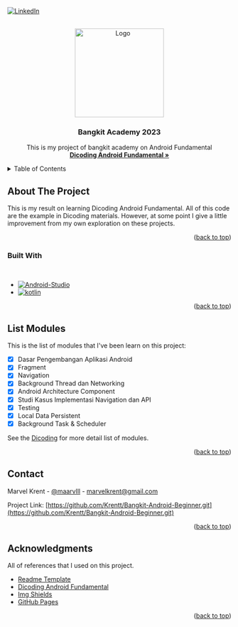 <!-- Improved compatibility of back to top link: See: https://github.com/othneildrew/Best-README-Template/pull/73 -->
<a name="readme-top"></a>
<!--
*** Thanks for checking out the Best-README-Template. If you have a suggestion
*** that would make this better, please fork the repo and create a pull request
*** or simply open an issue with the tag "enhancement".
*** Don't forget to give the project a star!
*** Thanks again! Now go create something AMAZING! :D
-->

[![LinkedIn][linkedin-shield]][linkedin-url]

<!-- PROJECT LOGO -->
<br />
<div align="center">
  <a href="https://github.com/othneildrew/Best-README-Template">
    <img src="https://www.dicoding.com/blog/wp-content/uploads/2020/12/Cover.png" alt="Logo" height="200px">
  </a>

  <h3 align="center">Bangkit Academy 2023</h3>

  <p align="center">
    This is my project of bangkit academy on Android Fundamental
    <br />
    <a href="https://www.dicoding.com/academies/14"><strong>Dicoding Android Fundamental »</strong></a>
    <br />

  </p>
</div>



<!-- TABLE OF CONTENTS -->
<details>
  <summary>Table of Contents</summary>
  <ol>
    <li>
      <a href="#about-the-project">About The Project</a>
      <ul>
        <li><a href="#built-with">Built With</a></li>
      </ul>
    </li>
    <li><a href="#roadmap">Roadmap</a></li>
    <li><a href="#contact">Contact</a></li>
    <li><a href="#acknowledgments">Acknowledgments</a></li>
  </ol>
</details>



<!-- ABOUT THE PROJECT -->
## About The Project

<!-- [![Product Name Screen Shot][product-screenshot]](https://example.com) -->

This is my result on learning Dicoding Android Fundamental. All of this code are the example in Dicoding materials. However, at some point I give a little improvement from my own exploration on these projects. 

<p align="right">(<a href="#readme-top">back to top</a>)</p>



### Built With

<br>

* [![Android-Studio][Android-Studio]][android-url]
* [![kotlin][kotlin]][kotlin-url]

<p align="right">(<a href="#readme-top">back to top</a>)</p>


<!-- ROADMAP -->
## List Modules
This is the list of modules that I've been learn on this project: 

- [x] Dasar Pengembangan Aplikasi Android
- [x] Fragment
- [x] Navigation
- [x] Background Thread dan Networking
- [x] Android Architecture Component
- [x] Studi Kasus Implementasi Navigation dan API
- [x] Testing
- [x] Local Data Persistent
- [x] Background Task & Scheduler

See the [Dicoding](https://www.dicoding.com/academies/14) for more detail list of modules.

<p align="right">(<a href="#readme-top">back to top</a>)</p>


<!-- CONTACT -->
## Contact

Marvel Krent - [@maarvlll](https://instagram.com/maarvlll) - marvelkrent@gmail.com

Project Link: [https://github.com/Krentt/Bangkit-Android-Beginner.git](https://github.com/Krentt/Bangkit-Android-Beginner.git)

<p align="right">(<a href="#readme-top">back to top</a>)</p>



<!-- ACKNOWLEDGMENTS -->
## Acknowledgments

All of references that I used on this project.

* [Readme Template](https://github.com/othneildrew/Best-README-Template)
* [Dicoding Android Fundamental](https://www.dicoding.com/academies/14)
* [Img Shields](https://shields.io)
* [GitHub Pages](https://pages.github.com)

<p align="right">(<a href="#readme-top">back to top</a>)</p>



<!-- MARKDOWN LINKS & IMAGES -->
[Android-Studio]: https://img.shields.io/badge/Android%20Studio-FFFFF?style=for-the-badge&logo=androidstudio&logoColor=white
[android-url]: https://developer.android.com/studio?gclid=Cj0KCQjw_r6hBhDdARIsAMIDhV86-LeJv3sRyko35XMIClQvtthXhuqiCzBEN9XQ-DjOefw0T0JS1ysaAo9LEALw_wcB&gclsrc=aw.ds
[kotlin]: https://img.shields.io/badge/Kotlin-563D7C?style=for-the-badge&logo=kotlin&logoColor=white
[kotlin-url]: https://kotlinlang.org/
[linkedin-shield]: https://img.shields.io/badge/-LinkedIn-black.svg?style=for-the-badge&logo=linkedin&colorB=555
[linkedin-url]: https://linkedin.com/in/marvelkrent